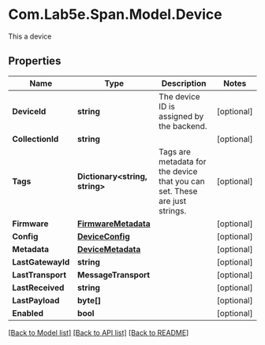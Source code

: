 # Com.Lab5e.Span.Model.Device
This a device

## Properties

Name | Type | Description | Notes
------------ | ------------- | ------------- | -------------
**DeviceId** | **string** | The device ID is assigned by the backend. | [optional] 
**CollectionId** | **string** |  | [optional] 
**Tags** | **Dictionary&lt;string, string&gt;** | Tags are metadata for the device that you can set. These are just strings. | [optional] 
**Firmware** | [**FirmwareMetadata**](FirmwareMetadata.md) |  | [optional] 
**Config** | [**DeviceConfig**](DeviceConfig.md) |  | [optional] 
**Metadata** | [**DeviceMetadata**](DeviceMetadata.md) |  | [optional] 
**LastGatewayId** | **string** |  | [optional] 
**LastTransport** | **MessageTransport** |  | [optional] 
**LastReceived** | **string** |  | [optional] 
**LastPayload** | **byte[]** |  | [optional] 
**Enabled** | **bool** |  | [optional] 

[[Back to Model list]](../README.md#documentation-for-models) [[Back to API list]](../README.md#documentation-for-api-endpoints) [[Back to README]](../README.md)

